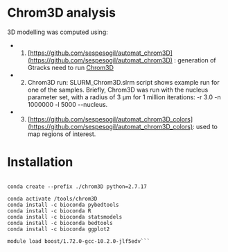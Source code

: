 #  Chrom3D analysis

3D modelling was computed using: 

- 1. [https://github.com/sespesogil/automat_chrom3D](https://github.com/sespesogil/automat_chrom3D) : generation of Gtracks need to run [Chrom3D](https://github.com/Chrom3D/Chrom3D)
- 2. Chrom3D run: SLURM_Chrom3D.slrm script shows example run for one of the samples. Briefly, Chrom3D was run with the nucleus parameter set, with a radius of 3 µm for 1 million iterations: -r 3.0 -n 1000000 -l 5000 --nucleus.
- 3. [https://github.com/sespesogil/automat_chrom3D_colors](https://github.com/sespesogil/automat_chrom3D_colors): used to map regions of interest.
 
# Installation 

```conda environment

conda create --prefix ./chrom3D python=2.7.17

conda activate /tools/chrom3D 
conda install -c bioconda pybedtools
conda install -c bioconda R
conda install -c bioconda statsmodels 
conda install -c bioconda bedtools 
conda install -c bioconda ggplot2 

module load boost/1.72.0-gcc-10.2.0-jlf5edv```
